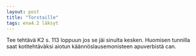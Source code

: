```yaml
---
layout: post
title: "Torstaille"
tags: ena4.2 läksyt
---
```


Tee tehtävä K2 s. 113 loppuun jos se jäi sinulta kesken. Huomisen tunnilla saat kotitehtäväksi aiotun käännöslausemonisteen apuverbistä can. 